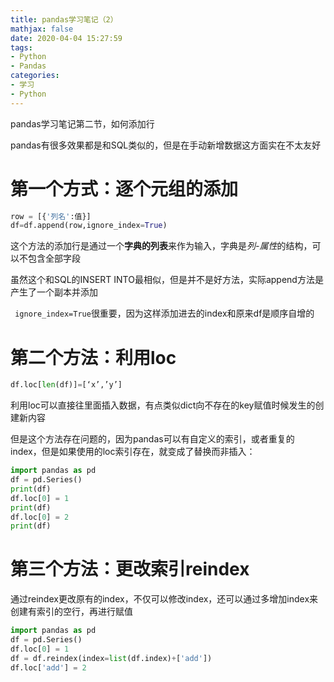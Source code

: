 ```yaml
---
title: pandas学习笔记（2）
mathjax: false
date: 2020-04-04 15:27:59
tags:
- Python
- Pandas
categories:
- 学习
- Python
---
```


pandas学习笔记第二节，如何添加行

<!--more-->

pandas有很多效果都是和SQL类似的，但是在手动新增数据这方面实在不太友好



# 第一个方式：逐个元组的添加

```python
row = [{'列名':值}]
df=df.append(row,ignore_index=True) 
```

这个方法的添加行是通过一个**字典的列表**来作为输入，字典是*列-属性*的结构，可以不包含全部字段

虽然这个和SQL的INSERT INTO最相似，但是并不是好方法，实际append方法是产生了一个副本并添加

` ignore_index=True`很重要，因为这样添加进去的index和原来df是顺序自增的



# 第二个方法：利用loc

```python
df.loc[len(df)]=[‘x’,’y’]
```

利用loc可以直接往里面插入数据，有点类似dict向不存在的key赋值时候发生的创建新内容



但是这个方法存在问题的，因为pandas可以有自定义的索引，或者重复的index，但是如果使用的loc索引存在，就变成了替换而非插入：

```python
import pandas as pd
df = pd.Series()
print(df)
df.loc[0] = 1
print(df)
df.loc[0] = 2
print(df)
```



# 第三个方法：更改索引reindex

通过reindex更改原有的index，不仅可以修改index，还可以通过多增加index来创建有索引的空行，再进行赋值

```python
import pandas as pd
df = pd.Series()
df.loc[0] = 1
df = df.reindex(index=list(df.index)+['add'])
df.loc['add'] = 2
```

